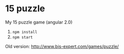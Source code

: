 15 puzzle
======

My 15 puzzle game (angular 2.0)

1) `npm install`
2) `npm start`


Old version:
http://www.bis-expert.com/games/puzzle/
